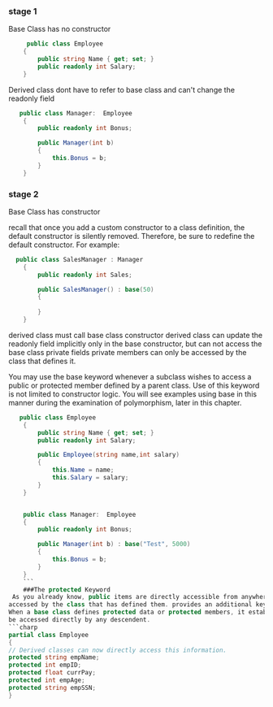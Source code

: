 ### stage 1
Base Class has no constructor
```csharp
     public class Employee
    {
        public string Name { get; set; }
        public readonly int Salary;
    }
```
Derived class dont have to refer to base class 
and can't change the readonly field
```csharp
   public class Manager:  Employee
    {
        public readonly int Bonus;

        public Manager(int b) 
        {
            this.Bonus = b;
        }
    }
```  

### stage 2
Base Class has  constructor 

recall that once you add a custom constructor to a class definition, the default constructor is
silently removed. Therefore, be sure to redefine the default constructor. For example:
```csharp
  public class SalesManager : Manager
    {
        public readonly int Sales;

        public SalesManager() : base(50)
        {
           
        }
    }
```


derived class must call base class constructor
derived class can update the readonly field implicitly only in the base constructor,
but can not access the base class private fields
private members can only be accessed by the class that defines it.

You may use the base keyword whenever a subclass wishes to access a public or protected member
defined by a parent class. Use of this keyword is not limited to constructor logic. You will see examples using base
in this manner during the examination of polymorphism, later in this chapter.

```csharp
   public class Employee
    {
        public string Name { get; set; }
        public readonly int Salary;

        public Employee(string name,int salary)
        {
            this.Name = name;
            this.Salary = salary;
        }
    }


    public class Manager:  Employee
    {
        public readonly int Bonus;

        public Manager(int b) : base("Test", 5000)
        {
            this.Bonus = b;
        }
    }
    ```
    ###The protected Keyword
 As you already know, public items are directly accessible from anywhere, while private items can only be
accessed by the class that has defined them. provides an additional keyword to define member accessibility: protected.
When a base class defines protected data or protected members, it establishes a set of items that can
be accessed directly by any descendent.
```charp
partial class Employee
{
// Derived classes can now directly access this information.
protected string empName;
protected int empID;
protected float currPay;
protected int empAge;
protected string empSSN;
}



